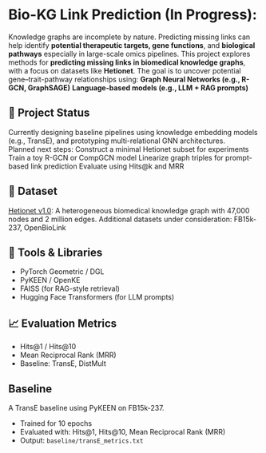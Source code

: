 # Bio-KG Link Prediction (In Progress): 
Knowledge graphs are incomplete by nature. Predicting missing links can help identify **potential therapeutic targets, gene functions**, and **biological pathways** especially in large-scale omics pipelines.
This project explores methods for **predicting missing links in biomedical knowledge graphs**, with a focus on datasets like **Hetionet**. The goal is to uncover potential gene–trait-pathway relationships using:
**Graph Neural Networks (e.g., R-GCN, GraphSAGE)**
**Language-based models (e.g., LLM + RAG prompts)**

## 🚧 Project Status
Currently designing baseline pipelines using knowledge embedding models (e.g., TransE), and prototyping multi-relational GNN architectures.  
Planned next steps:
Construct a minimal Hetionet subset for experiments
Train a toy R-GCN or CompGCN model
Linearize graph triples for prompt-based link prediction
Evaluate using Hits@k and MRR

## 🧪 Dataset
[Hetionet v1.0](https://het.io/): A heterogeneous biomedical knowledge graph with 47,000 nodes and 2 million edges.
Additional datasets under consideration: FB15k-237, OpenBioLink

## 🔧 Tools & Libraries
- PyTorch Geometric / DGL
- PyKEEN / OpenKE
- FAISS (for RAG-style retrieval)
- Hugging Face Transformers (for LLM prompts)

## 📈 Evaluation Metrics
- Hits@1 / Hits@10  
- Mean Reciprocal Rank (MRR)  
- Baseline: TransE, DistMult

## Baseline
A TransE baseline using PyKEEN on FB15k-237.
- Trained for 10 epochs
- Evaluated with: Hits@1, Hits@10, Mean Reciprocal Rank (MRR)
- Output: `baseline/transE_metrics.txt`
